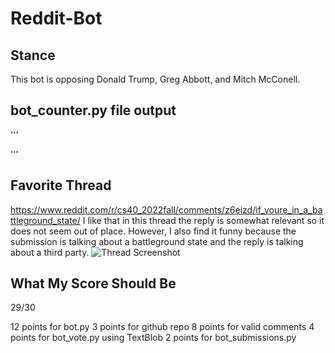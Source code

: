 # Reddit-Bot


## Stance
This bot is opposing Donald Trump, Greg Abbott, and Mitch McConell. 


## bot_counter.py file output

'''


'''


## Favorite Thread
https://www.reddit.com/r/cs40_2022fall/comments/z6eizd/if_youre_in_a_battleground_state/ 
I like that in this thread the reply is somewhat relevant so it does not seem out of place. However, I also find it funny because the submission is talking about a battleground state and the reply is talking about a third party. 
![Thread Screenshot](/Users/stephanie/Desktop/CSCI040/project_screenshot)


## What My Score Should Be
29/30

12 points for bot.py 
3 points for github repo 
8 points for valid comments 
4 points for bot_vote.py using TextBlob
2 points for bot_submissions.py


        
  
       
